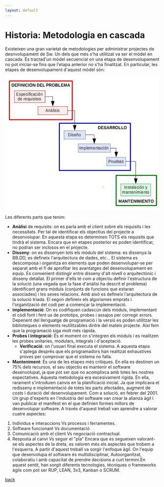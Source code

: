 ```yaml
---
layout: default
---
```



# Historia: Metodologia en cascada

Existeixen una gran varietat de metodologies per administrar projectes de desnvolupament de Sw. Un dels que més s'ha utilitzat va ser el mòdel en cascada.  Es tractad'un mòdel secuencial on una etapa de desenvolupament no pot iniciar-se fins que l'etapa anterior no s'ha finalitzat. En particular, les etapes de desenvolupament d'aquest mòdel són:

![model en cascada](./images/cascada.jpg)

Les diferents parts que tenim:
- **Anàlisi** de requisits: on es parla amb el client sobre els requisits i les necessitats. Per tal de identificar els objectius del projecte a desenvolupar. En aquesta etapa es determinen TOTS els requisits que tindrà el sistema. Encara que en etapes posterior es poden identificar, no podran ser inclosos en el projecte.
- **Disseny**:  on es dissenyen tots els mòduls del sistema: es dissenya la BB.DD, es defineix l'arquitectura de dades, etc... El sistema es descomposa i organitza en elements que poden desenvolupar-se per separat amb el fí de aprofitar les avantatges del desenvolupament en equip. 
  És convenient distingir entre disseny d'alt nivell o arquitectònic i disseny detallat. El primer d'ells té com a objectiu definir l'estructura de la solució (una vegada que la fase d'anàlisi ha descrit el problema) identificant grans mòduls (conjunts de funcions que estaran associades) i les seves relacions. Amb això es defineix l'arquitectura de la solució triada. El segon defineix els algorismes emprats i l'organització del codi per a començar la implementació.
 - **implementació**: On es codifiquen cadascún dels mòduls, implementant el còdi font i fent us de prototips, probes i assajos per corregir errors. Depenent del llenguatge de programació i la versió es poden utilitzar les biblioteques o elements reutilitzables dintre del mateix projecte. Així fem que la programació siga molt més ràpida.
 - **Probes i integració**: És el moment on s'integren els mòduls i es realitzen les probes unitaries, modulars, integrals i d'aceptació.
      - **Verificació**: on l'usuari final executa el sistema. A aquesta etapa s'aplega després que els programadors han realitzat exhaustives proves per comprovar que el sistema no falla.
 - **Manteniment**: És una de les etapes més critiques. En ella es destinen un 75% dels recursos. el seu objectiu es mantenir el software desenvolupat, ja que pot ser que no acomplixca amb totes les nostres expectatives.
 Aquesta metodologia era excesivament rigida. En ella, rarament s'introduien canvis en la planificació inicial. Ja que implicava el redisseny e implementació de totes les parts afectades, augment de costs i duració del desenvolupament. 
 Com a solució, en febrer del 2001. Un grup d'experts en l'industria del software van crear la alianza àgil i van publicar el manifest en el que definien formes millors de desenvolupar software. A través d'aquest treball van aprendre a valorar cuatre aspectes:
 1. Individus e interaccions Vs procesos i ferramentes.
 2. Software funcionant Vs documentació
 3. Comunicació amb el client Vs negociació contractual.
 4. Resposta al canvi Vs seguir el "pla"
 Encara que es segueixen valorant-se els aspectes de la dreta, es valoren més els aspectes que trobem a l'esquerra. A partir d'aquest treball va sorgir l'enfoque àgil. On l'equip que desenvolupa el software és multidisciplinar, Autoorganitzat, colaboratiu i amb capacitat de prendre decisions a curt termini.En aquest sentit, han sorgit diferents tecnologies, técniques o frameworks àgils com pot ser RUP, LEAN, 3x3, Kanban o SCRUM.
  
 
[back](../metiprot.html)

